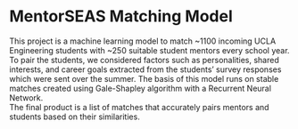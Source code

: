 # MentorSEAS Matching Model

This project is a machine learning model to match ~1100 incoming UCLA Engineering students with ~250 suitable student mentors every school year. To pair the students, we considered factors such as personalities, shared interests, and career goals extracted from the students’ survey responses which were sent over the summer. 
The basis of this model runs on stable matches created using Gale-Shapley algorithm with a Recurrent Neural Network.  
The final product is a list of matches that accurately pairs mentors and students based on their similarities. 
